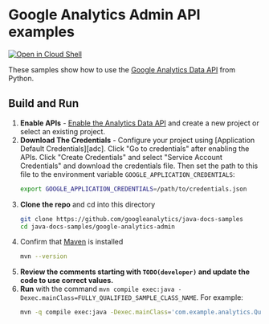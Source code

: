 # Google Analytics Admin API examples

[![Open in Cloud Shell][shell_img]][shell_link]

[shell_img]: http://gstatic.com/cloudssh/images/open-btn.png
[shell_link]: https://console.cloud.google.com/cloudshell/open?git_repo=https://github.com/googleanalytics/java-docs-samples&page=editor&open_in_editor=/google-analytics-admin/README.md

These samples show how to use the
[Google Analytics Data API](https://developers.google.com/analytics/devguides/reporting/data/v1) from Python.

## Build and Run
1.  **Enable APIs** - [Enable the Analytics Data API](https://console.cloud.google.com/flows/enableapi?apiid=analyticsdata.googleapis.com)
    and create a new project or select an existing project.
2.  **Download The Credentials** - Configure your project using [Application Default Credentials][adc].
    Click "Go to credentials" after enabling the APIs. Click "Create Credentials"
    and select "Service Account Credentials" and download the credentials file. Then set the path to
    this file to the environment variable `GOOGLE_APPLICATION_CREDENTIALS`:
    ```sh
    export GOOGLE_APPLICATION_CREDENTIALS=/path/to/credentials.json
    ```
3.  **Clone the repo** and cd into this directory
    ```sh
    git clone https://github.com/googleanalytics/java-docs-samples
    cd java-docs-samples/google-analytics-admin
    ```
4.  Confirm that [Maven](https://maven.apache.org) is installed
    ```sh
    mvn --version
    ```
5.  **Review the comments starting with `TODO(developer)` and update the code
    to use correct values.**
6.  **Run** with the command `mvn compile exec:java
    -Dexec.mainClass=FULLY_QUALIFIED_SAMPLE_CLASS_NAME`. For example:
    ```sh
    mvn -q compile exec:java -Dexec.mainClass='com.example.analytics.QuickstartSample'
    ```

